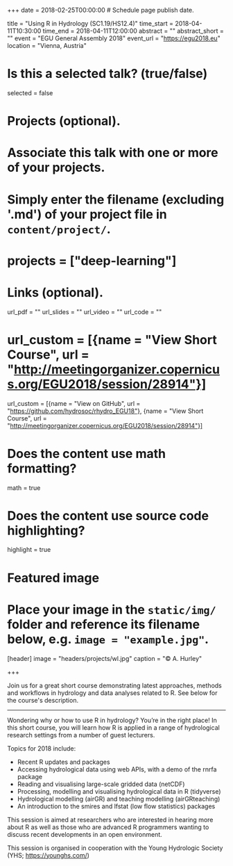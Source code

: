 +++
date = 2018-02-25T00:00:00  # Schedule page publish date.

title = "Using R in Hydrology (SC1.19/HS12.4)"
time_start = 2018-04-11T10:30:00
time_end = 2018-04-11T12:00:00
abstract = ""
abstract_short = ""
event = "EGU General Assembly 2018"
event_url = "https://egu2018.eu"
location = "Vienna, Austria"

# Is this a selected talk? (true/false)
selected = false

# Projects (optional).
#   Associate this talk with one or more of your projects.
#   Simply enter the filename (excluding '.md') of your project file in `content/project/`.
# projects = ["deep-learning"]

# Links (optional).
url_pdf = ""
url_slides = ""
url_video = ""
url_code = ""
# url_custom = [{name = "View Short Course", url = "http://meetingorganizer.copernicus.org/EGU2018/session/28914"}]
url_custom = [{name = "View on GitHub", url = "https://github.com/hydrosoc/rhydro_EGU18"}, {name = "View Short Course", url = "http://meetingorganizer.copernicus.org/EGU2018/session/28914"}]




# Does the content use math formatting?
math = true

# Does the content use source code highlighting?
highlight = true

# Featured image
# Place your image in the `static/img/` folder and reference its filename below, e.g. `image = "example.jpg"`.
[header]
image = "headers/projects/wl.jpg"
caption = "&copy; A. Hurley"

+++

Join us for a great short course demonstrating latest approaches, methods and workflows in hydrology and data analyses related to R. See below for the course's description.

---

Wondering why or how to use R in hydrology? You’re in the right place! In this short course, you will learn how R is applied in a range of hydrological research settings from a number of guest lecturers. 

Topics for 2018 include:
- Recent R updates and packages 
- Accessing hydrological data using web APIs, with a demo of the rnrfa package 
- Reading and visualising large-scale gridded data (netCDF)
- Processing, modelling and visualising hydrological data in R (tidyverse)
- Hydrological modelling (airGR) and teaching modelling (airGRteaching) 
- An introduction to the smires and lfstat (low flow statistics) packages 

This session is aimed at researchers who are interested in hearing more about R as well as those who are advanced R programmers wanting to discuss recent developments in an open environment. 

This session is organised in cooperation with the Young Hydrologic Society (YHS; https://younghs.com/)
